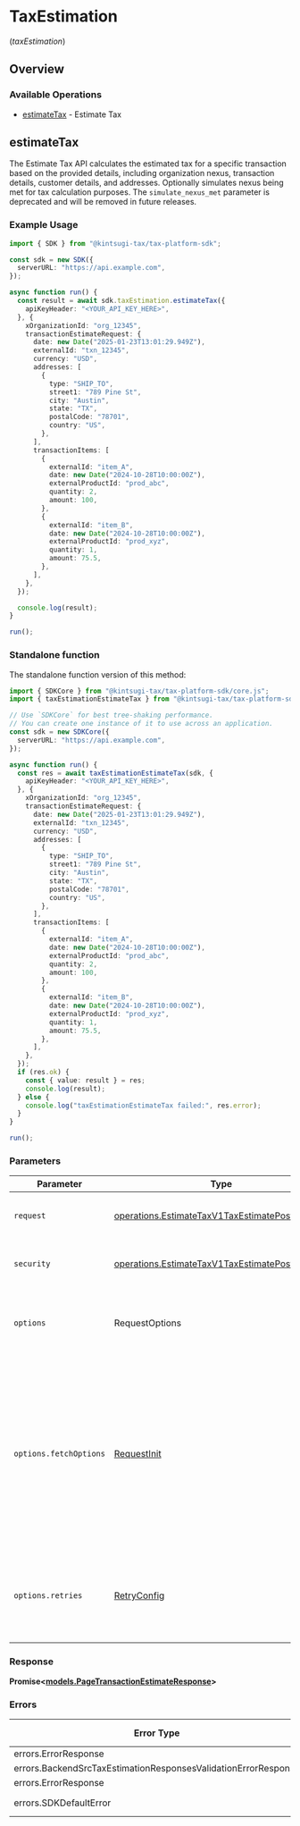 # TaxEstimation
(*taxEstimation*)

## Overview

### Available Operations

* [estimateTax](#estimatetax) - Estimate Tax

## estimateTax

The Estimate Tax API calculates the estimated tax for a specific
    transaction based on the provided details, including organization nexus,
    transaction details, customer details, and addresses. Optionally simulates nexus being met for tax calculation purposes. The `simulate_nexus_met` parameter is deprecated and will be removed in future releases.

### Example Usage

```typescript
import { SDK } from "@kintsugi-tax/tax-platform-sdk";

const sdk = new SDK({
  serverURL: "https://api.example.com",
});

async function run() {
  const result = await sdk.taxEstimation.estimateTax({
    apiKeyHeader: "<YOUR_API_KEY_HERE>",
  }, {
    xOrganizationId: "org_12345",
    transactionEstimateRequest: {
      date: new Date("2025-01-23T13:01:29.949Z"),
      externalId: "txn_12345",
      currency: "USD",
      addresses: [
        {
          type: "SHIP_TO",
          street1: "789 Pine St",
          city: "Austin",
          state: "TX",
          postalCode: "78701",
          country: "US",
        },
      ],
      transactionItems: [
        {
          externalId: "item_A",
          date: new Date("2024-10-28T10:00:00Z"),
          externalProductId: "prod_abc",
          quantity: 2,
          amount: 100,
        },
        {
          externalId: "item_B",
          date: new Date("2024-10-28T10:00:00Z"),
          externalProductId: "prod_xyz",
          quantity: 1,
          amount: 75.5,
        },
      ],
    },
  });

  console.log(result);
}

run();
```

### Standalone function

The standalone function version of this method:

```typescript
import { SDKCore } from "@kintsugi-tax/tax-platform-sdk/core.js";
import { taxEstimationEstimateTax } from "@kintsugi-tax/tax-platform-sdk/funcs/taxEstimationEstimateTax.js";

// Use `SDKCore` for best tree-shaking performance.
// You can create one instance of it to use across an application.
const sdk = new SDKCore({
  serverURL: "https://api.example.com",
});

async function run() {
  const res = await taxEstimationEstimateTax(sdk, {
    apiKeyHeader: "<YOUR_API_KEY_HERE>",
  }, {
    xOrganizationId: "org_12345",
    transactionEstimateRequest: {
      date: new Date("2025-01-23T13:01:29.949Z"),
      externalId: "txn_12345",
      currency: "USD",
      addresses: [
        {
          type: "SHIP_TO",
          street1: "789 Pine St",
          city: "Austin",
          state: "TX",
          postalCode: "78701",
          country: "US",
        },
      ],
      transactionItems: [
        {
          externalId: "item_A",
          date: new Date("2024-10-28T10:00:00Z"),
          externalProductId: "prod_abc",
          quantity: 2,
          amount: 100,
        },
        {
          externalId: "item_B",
          date: new Date("2024-10-28T10:00:00Z"),
          externalProductId: "prod_xyz",
          quantity: 1,
          amount: 75.5,
        },
      ],
    },
  });
  if (res.ok) {
    const { value: result } = res;
    console.log(result);
  } else {
    console.log("taxEstimationEstimateTax failed:", res.error);
  }
}

run();
```

### Parameters

| Parameter                                                                                                                                                                      | Type                                                                                                                                                                           | Required                                                                                                                                                                       | Description                                                                                                                                                                    |
| ------------------------------------------------------------------------------------------------------------------------------------------------------------------------------ | ------------------------------------------------------------------------------------------------------------------------------------------------------------------------------ | ------------------------------------------------------------------------------------------------------------------------------------------------------------------------------ | ------------------------------------------------------------------------------------------------------------------------------------------------------------------------------ |
| `request`                                                                                                                                                                      | [operations.EstimateTaxV1TaxEstimatePostRequest](../../models/operations/estimatetaxv1taxestimatepostrequest.md)                                                               | :heavy_check_mark:                                                                                                                                                             | The request object to use for the request.                                                                                                                                     |
| `security`                                                                                                                                                                     | [operations.EstimateTaxV1TaxEstimatePostSecurity](../../models/operations/estimatetaxv1taxestimatepostsecurity.md)                                                             | :heavy_check_mark:                                                                                                                                                             | The security requirements to use for the request.                                                                                                                              |
| `options`                                                                                                                                                                      | RequestOptions                                                                                                                                                                 | :heavy_minus_sign:                                                                                                                                                             | Used to set various options for making HTTP requests.                                                                                                                          |
| `options.fetchOptions`                                                                                                                                                         | [RequestInit](https://developer.mozilla.org/en-US/docs/Web/API/Request/Request#options)                                                                                        | :heavy_minus_sign:                                                                                                                                                             | Options that are passed to the underlying HTTP request. This can be used to inject extra headers for examples. All `Request` options, except `method` and `body`, are allowed. |
| `options.retries`                                                                                                                                                              | [RetryConfig](../../lib/utils/retryconfig.md)                                                                                                                                  | :heavy_minus_sign:                                                                                                                                                             | Enables retrying HTTP requests under certain failure conditions.                                                                                                               |

### Response

**Promise\<[models.PageTransactionEstimateResponse](../../models/pagetransactionestimateresponse.md)\>**

### Errors

| Error Type                                                     | Status Code                                                    | Content Type                                                   |
| -------------------------------------------------------------- | -------------------------------------------------------------- | -------------------------------------------------------------- |
| errors.ErrorResponse                                           | 401                                                            | application/json                                               |
| errors.BackendSrcTaxEstimationResponsesValidationErrorResponse | 422                                                            | application/json                                               |
| errors.ErrorResponse                                           | 500                                                            | application/json                                               |
| errors.SDKDefaultError                                         | 4XX, 5XX                                                       | \*/\*                                                          |